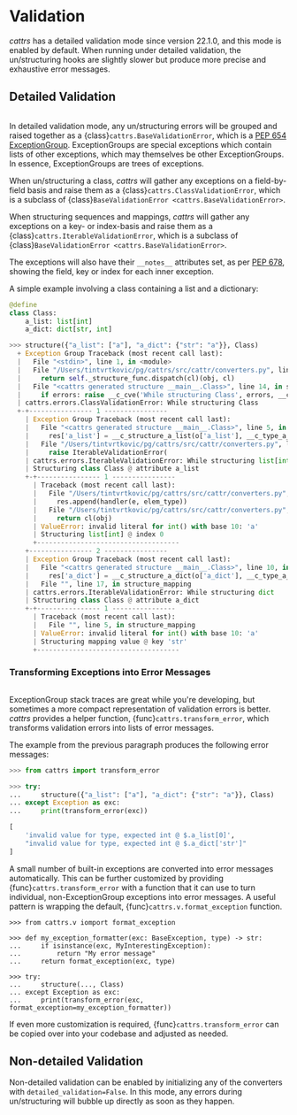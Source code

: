 # Validation

_cattrs_ has a detailed validation mode since version 22.1.0, and this mode is enabled by default.
When running under detailed validation, the un/structuring hooks are slightly slower but produce more precise and exhaustive error messages.

## Detailed Validation

```{versionadded} 22.1.0

```
In detailed validation mode, any un/structuring errors will be grouped and raised together as a {class}`cattrs.BaseValidationError`, which is a [PEP 654 ExceptionGroup](https://www.python.org/dev/peps/pep-0654/).
ExceptionGroups are special exceptions which contain lists of other exceptions, which may themselves be other ExceptionGroups.
In essence, ExceptionGroups are trees of exceptions.

When un/structuring a class, _cattrs_ will gather any exceptions on a field-by-field basis and raise them as a {class}`cattrs.ClassValidationError`, which is a subclass of {class}`BaseValidationError <cattrs.BaseValidationError>`.

When structuring sequences and mappings, _cattrs_ will gather any exceptions on a key- or index-basis and raise them as a {class}`cattrs.IterableValidationError`, which is a subclass of {class}`BaseValidationError <cattrs.BaseValidationError>`.

The exceptions will also have their `__notes__` attributes set, as per [PEP 678](https://www.python.org/dev/peps/pep-0678/), showing the field, key or index for each inner exception.

A simple example involving a class containing a list and a dictionary:

```python
@define
class Class:
    a_list: list[int]
    a_dict: dict[str, int]

>>> structure({"a_list": ["a"], "a_dict": {"str": "a"}}, Class)
  + Exception Group Traceback (most recent call last):
  |   File "<stdin>", line 1, in <module>
  |   File "/Users/tintvrtkovic/pg/cattrs/src/cattr/converters.py", line 276, in structure
  |     return self._structure_func.dispatch(cl)(obj, cl)
  |   File "<cattrs generated structure __main__.Class>", line 14, in structure_Class
  |     if errors: raise __c_cve('While structuring Class', errors, __cl)
  | cattrs.errors.ClassValidationError: While structuring Class
  +-+---------------- 1 ----------------
    | Exception Group Traceback (most recent call last):
    |   File "<cattrs generated structure __main__.Class>", line 5, in structure_Class
    |     res['a_list'] = __c_structure_a_list(o['a_list'], __c_type_a_list)
    |   File "/Users/tintvrtkovic/pg/cattrs/src/cattr/converters.py", line 457, in _structure_list
    |     raise IterableValidationError(
    | cattrs.errors.IterableValidationError: While structuring list[int]
    | Structuring class Class @ attribute a_list
    +-+---------------- 1 ----------------
      | Traceback (most recent call last):
      |   File "/Users/tintvrtkovic/pg/cattrs/src/cattr/converters.py", line 450, in _structure_list
      |     res.append(handler(e, elem_type))
      |   File "/Users/tintvrtkovic/pg/cattrs/src/cattr/converters.py", line 375, in _structure_call
      |     return cl(obj)
      | ValueError: invalid literal for int() with base 10: 'a'
      | Structuring list[int] @ index 0
      +------------------------------------
    +---------------- 2 ----------------
    | Exception Group Traceback (most recent call last):
    |   File "<cattrs generated structure __main__.Class>", line 10, in structure_Class
    |     res['a_dict'] = __c_structure_a_dict(o['a_dict'], __c_type_a_dict)
    |   File "", line 17, in structure_mapping
    | cattrs.errors.IterableValidationError: While structuring dict
    | Structuring class Class @ attribute a_dict
    +-+---------------- 1 ----------------
      | Traceback (most recent call last):
      |   File "", line 5, in structure_mapping
      | ValueError: invalid literal for int() with base 10: 'a'
      | Structuring mapping value @ key 'str'
      +------------------------------------
```

### Transforming Exceptions into Error Messages

```{versionadded} 23.1.0

```

ExceptionGroup stack traces are great while you're developing, but sometimes a more compact representation of validation errors is better.
_cattrs_ provides a helper function, {func}`cattrs.transform_error`, which transforms validation errors into lists of error messages.

The example from the previous paragraph produces the following error messages:

```python
>>> from cattrs import transform_error

>>> try:
...     structure({"a_list": ["a"], "a_dict": {"str": "a"}}, Class)
... except Exception as exc:
...     print(transform_error(exc))

[
    'invalid value for type, expected int @ $.a_list[0]',
    "invalid value for type, expected int @ $.a_dict['str']"
]
```

A small number of built-in exceptions are converted into error messages automatically.
This can be further customized by providing {func}`cattrs.transform_error` with a function that it can use to turn individual, non-ExceptionGroup exceptions into error messages.
A useful pattern is wrapping the default, {func}`cattrs.v.format_exception` function.

```
>>> from cattrs.v iomport format_exception

>>> def my_exception_formatter(exc: BaseException, type) -> str:
...     if isinstance(exc, MyInterestingException):
...         return "My error message"
...     return format_exception(exc, type)

>>> try:
...     structure(..., Class)
... except Exception as exc:
...     print(transform_error(exc, format_exception=my_exception_formatter))
```

If even more customization is required, {func}`cattrs.transform_error` can be copied over into your codebase and adjusted as needed.

## Non-detailed Validation

Non-detailed validation can be enabled by initializing any of the converters with `detailed_validation=False`.
In this mode, any errors during un/structuring will bubble up directly as soon as they happen.
